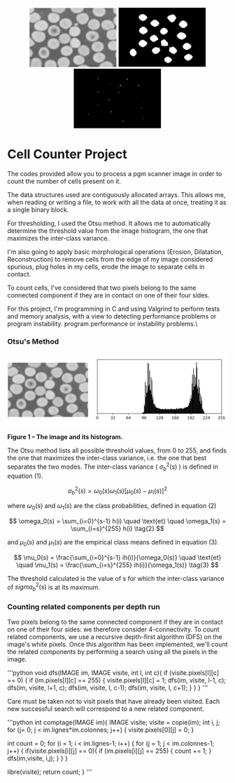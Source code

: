 <p align="center">
  <img src="./image/img-readme/1.png" alt="Image 1" width="200"/>
  <img src="./image/img-readme/2.png" alt="Image 2" width="200"/>
  <img src="./image/img-readme/3.png" alt="Image 3" width="200"/>
</p>

# Cell Counter Project

The codes provided allow you to process a pgm scanner image in order to count the number of cells present on it.

The data structures used are contiguously allocated arrays. This allows me, when reading or writing a file, to work with all the data at once, treating it as a single binary block. 

For thresholding, I used the Otsu method. It allows me to automatically determine the threshold value from the image histogram, the one that maximizes the inter-class variance.

I'm also going to apply basic morphological operations (Erosion, Dilatation, Reconstruction) to remove cells from the edge of my image considered spurious, plug holes in my cells, erode the image to separate cells in contact.

To count cells, I've considered that two pixels belong to the same connected component if they are in contact on one of their four sides.

For this project, I'm programming in C and using Valgrind to perform tests and memory analysis, with a view to detecting performance problems or program instability.
program performance or instability problems.\

### Otsu's Method

![Image et son histogramme](./image/img-readme/otsu.png)

**Figure 1 – The image and its histogram.**

The Otsu method lists all possible threshold values, from 0 to 255, and finds the one that maximizes the inter-class variance, i.e. the one that best separates the two modes. The inter-class variance \( $\sigma_b^2(s)$ \) is defined in equation (1).

$$
\sigma_b^2(s) = \omega_0(s)\omega_1(s)[\mu_0(s) - \mu_1(s)]^2 \tag{1}
$$

where $\omega_0(s)$ and $\omega_1(s)$ are the class probabilities, defined in equation (2)

$$
\omega_0(s) = \sum_{i=0}^{s-1} h(i) \quad \text{et} \quad \omega_1(s) = \sum_{i=s}^{255} h(i) \tag{2}
$$

and $\mu_0(s)$ and $\mu_1(s)$ are the empirical class means defined in equation (3).

$$
\mu_0(s) = \frac{\sum_{i=0}^{s-1} ih(i)}{\omega_0(s)} \quad \text{et} \quad \mu_1(s) = \frac{\sum_{i=s}^{255} ih(i)}{\omega_1(s)} \tag{3}
$$

The threshold calculated is the value of s for which the inter-class variance of $sigma_b^2(s)$ is at its maximum.

### Counting related components per depth run

Two pixels belong to the same connected component if they are in contact on one of their four sides: we therefore consider 4-connectivity. To count related components, we use a recursive depth-first algorithm (DFS) on the image's white pixels. Once this algorithm has been implemented, we'll count the related components by performing a search using all the pixels in the image.

'''python
void dfs(IMAGE im, IMAGE visite, int l, int c){
  if (visite.pixels[l][c] == 0) {
    if (im.pixels[l][c] == 255) {
      visite.pixels[l][c] = 1;
      dfs(im, visite, l-1, c);
      dfs(im, visite, l+1, c);
      dfs(im, visite, l, c-1);
      dfs(im, visite, l, c+1);
    }
  }
}
'''

Care must be taken not to visit pixels that have already been visited. Each new successful search will correspond to a new related component.

'''python
int comptage(IMAGE im){
  IMAGE visite;
  visite = copie(im);
  int i, j;
  for (j= 0; j < im.lignes*im.colonnes; j++) {
    visite.pixels[0][j] = 0;
  }

  int count = 0;
  for (i = 1; i < im.lignes-1; i++) {
    for (j = 1; j < im.colonnes-1; j++) {
      if(visite.pixels[i][j] == 0){
        if (im.pixels[i][j] == 255) {
          count += 1;
        }
        dfs(im,visite, i,j);
      }
    }
  }

  libre(visite);
  return count;
}
'''


